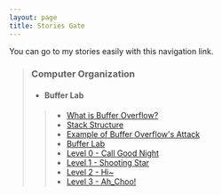 ```yaml
---
layout: page
title: Stories Gate
---
```


You can go to my stories easily with this navigation link.

> ### Computer Organization
> * #### Buffer Lab
>> * [What is Buffer Overflow?](http://localhost:4000/2016/07/04/What-is-Buffer-Overflow)
>> * [Stack Structure]()
>> * [Example of Buffer Overflow's Attack]()
>> * [Buffer Lab]()
>> * [Level 0 - Call Good Night]()
>> * [Level 1 - Shooting Star]()
>> * [Level 2 - Hi~]()
>> * [Level 3 - Ah_Choo!]()

